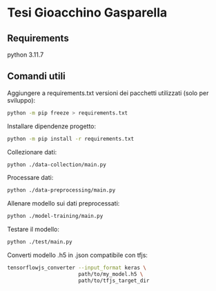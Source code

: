 # Tesi Gioacchino Gasparella

## Requirements

python 3.11.7

## Comandi utili

Aggiungere a requirements.txt versioni dei pacchetti utilizzati (solo per sviluppo):

```bash
python -m pip freeze > requirements.txt
```

Installare dipendenze progetto:

```bash
python -m pip install -r requirements.txt
```

Collezionare dati:

```bash
python ./data-collection/main.py
```

Processare dati:

```bash
python ./data-preprocessing/main.py
```

Allenare modello sui dati preprocessati:

```bash
python ./model-training/main.py
```

Testare il modello:

```bash
python ./test/main.py
```

Converti modello .h5 in .json compatibile con tfjs:

```bash
tensorflowjs_converter --input_format keras \
                       path/to/my_model.h5 \
                       path/to/tfjs_target_dir
```
